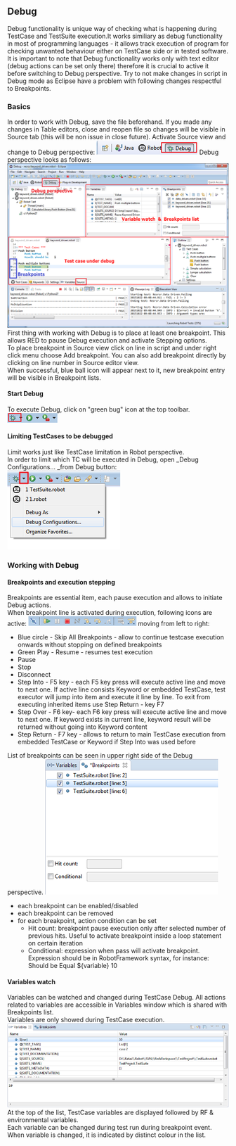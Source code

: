 ## Debug

Debug functionality is unique way of checking what is happening during
TestCase and TestSuite execution.It works similiary as debug functionality in
most of programming languages - it allows track execution of program for
checking unwanted behaviour either on TestCase side or in tested software. It
is important to note that Debug functionality works only with text editor
(debug actions can be set only there) therefore it is crucial to active it
before switching to Debug perspective.  Try to not make changes in script in
Debug mode as Eclipse have a problem with following changes respectful to
Breakpoints.

### Basics

In order to work with Debug, save the file beforehand. If you made any changes
in Table editors, close and reopen file so changes will be visible in Source
tab (this will be non issue in close future). Activate Source view and change
to Debug perspective: ![](debug/debug_1.png) Debug perspective looks as
follows: ![](debug/debug_2.png) First thing with working with Debug is to
place at least one breakpoint. This allows RED to pause Debug execution and
activate Stepping options.  
To place breakpoint in Source view click on line in script and under right
click menu choose Add breakpoint. You can also add breakpoint directly by
clicking on line number in Source editor view.  
When successful, blue ball icon will appear next to it, new breakpoint entry
will be visible in Breakpoint lists.  

####  Start Debug

To execute Debug, click on "green bug" icon at the top toolbar.
![](debug/debug_3.png)

#### Limiting TestCases to be debugged

Limit works just like TestCase limitation in Robot perspective.  
In order to limit which TC will be executed in Debug, open _Debug
Configurations... _from Debug button: ![](debug/debug_4.png)

### Working with Debug

#### Breakpoints and execution stepping

Breakpoints are essential item, each pause execution and allows to initiate
Debug actions.  
When breakpoint line is activated during execution, following icons are
active: ![](debug/debug_5.png) moving from left to right:

  * Blue circle - Skip All Breakpoints - allow to continue testcase execution onwards without stopping on defined breakpoints
  * Green Play - Resume - resumes test execution
  * Pause
  * Stop
  * Disconnect
  * Step Into - F5 key - each F5 key press will execute active line and move to next one. If active line consists Keyword or embedded TestCase, test executor will jump into item and execute it line by line. To exit from executing inherited items use Step Return - key F7
  * Step Over - F6 key- each F6 key press will execute active line and move to next one. If keyword exists in current line, keyword result will be returned without going into Keyword content
  * Step Return - F7 key - allows to return to main TestCase execution from embedded TestCase or Keyword if Step Into was used before

List of breakpoints can be seen in upper right side of the Debug perspective.
![](debug/break_1.png)

  * each breakpoint can be enabled/disabled
  * each breakpoint can be removed
  * for each breakpoint, action condition can be set
    * Hit count: breakpoint pause execution only after selected number of previous hits. Useful to activate breakpoint inside a loop statement on certain iteration
    * Conditional: expression when pass will activate breakpoint. Expression should be in RobotFramework syntax, for instance: Should be Equal ${variable} 10 

#### Variables watch

Variables can be watched and changed during TestCase Debug. All actions
related to variables are accessible in Variables window which is shared with
Breakpoints list.  
Variables are only showed during TestCase execution. ![](debug/var_1.png) At
the top of the list, TestCase variables are displayed followed by RF &
environmental variables.  
Each variable can be changed during test run during breakpoint event.  
When variable is changed, it is indicated by distinct colour in the list.

